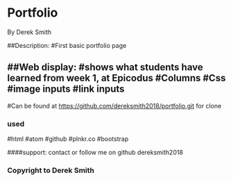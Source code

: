 # Portfolio
By Derek Smith


##Description:
#First basic portfolio page

##Web display:
#shows what students have learned from week 1, at Epicodus
#Columns
#Css
#image inputs
#link inputs
-
#Can be found at https://github.com/dereksmith2018/portfolio.git for clone

### used
#html
#atom
#github
#plnkr.co
#bootstrap

####support: contact or follow me on github dereksmith2018

### Copyright to Derek Smith
